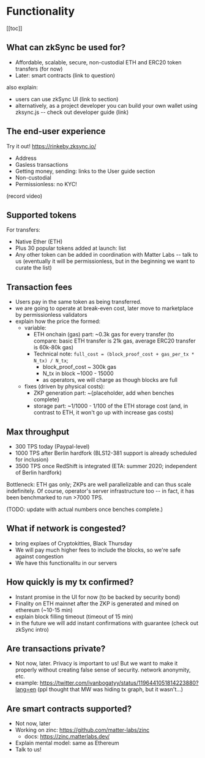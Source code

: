 # Functionality

[[toc]]

## What can zkSync be used for?

- Affordable, scalable, secure, non-custodial ETH and ERC20 token transfers (for now)
- Later: smart contracts (link to question)

also explain:

- users can use zkSync UI (link to section)
- alternatively, as a project developer you can build your own wallet using zksync.js -- check out developer guide (link)

## The end-user experience

Try it out! https://rinkeby.zksync.io/

- Address
- Gasless transactions
- Getting money, sending: links to the User guide section
- Non-custodial
- Permissionless: no KYC!

(record video)

## Supported tokens

For transfers:

- Native Ether (ETH)
- Plus 30 popular tokens added at launch: list
- Any other token can be added in coordination with Matter Labs -- talk to us (eventually it will be permissionless, but in the beginning we want to curate the list)

## Transaction fees

- Users pay in the same token as being transferred.
- we are going to operate at break-even cost, later move to marketplace by permissionless validators
- explain how the price the formed:
    - variable:
        - ETH onchain (gas) part: ~0.3k gas for every transfer (to compare: basic ETH transfer is 21k gas, average ERC20 transfer is 60k-80k gas)
        - Technical note: `full_cost = (block_proof_cost + gas_per_tx * N_tx) / N_tx`; 
            - block_proof_cost ~ 300k gas
            - N_tx in block ~1000 - 15000
            - as operators, we will charge as though blocks are full
    - fixes (driven by physical costs):
        - ZKP generation part: ~{placeholder, add when benches complete}
        - storage part: ~1/1000 - 1/100 of the ETH storage cost (and, in contrast to ETH, it won't go up with increase gas costs)

## Max throughput

- 300 TPS today (Paypal-level)
- 1000 TPS after Berlin hardfork (BLS12-381 support is already scheduled for inclusion)
- 3500 TPS once RedShift is integrated (ETA: summer 2020; independent of Berlin hardfork)

Bottleneck: ETH gas only; ZKPs are well parallelizable and can thus scale indefinitely. Of course, operator's server infrastructure too -- in fact, it has been benchmarked to run >7000 TPS.

(TODO: update with actual numbers once benches complete.)

## What if network is congested?

- bring explaes of Cryptokitties, Black Thursday
- We will pay much higher fees to include the blocks, so we're safe against congestion
- We have this functionalitu in our servers

## How quickly is my tx confirmed?

- Instant promise in the UI for now (to be backed by security bond)
- Finality on ETH mainnet after the ZKP is generated and mined on ethereum (~10-15 min)
- explain block filling timeout (timeout of 15 min)
- in the future we will add instant confirmations with guarantee (check out zkSync intro)

## Are transactions private?

- Not now, later. Privacy is important to us! But we want to make it properly without creating false sense of security. network anonymity, etc.
- example: https://twitter.com/ivanbogatyy/status/1196441051814223880?lang=en (ppl thought that MW was hiding tx graph, but it wasn't...)

## Are smart contracts supported?

- Not now, later
- Working on zinc: https://github.com/matter-labs/zinc
    - docs: https://zinc.matterlabs.dev/
- Explain mental model: same as Ethereum
- Talk to us!
